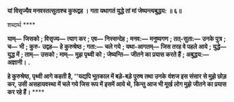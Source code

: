 **यां विसृज्यैव मनवस्तत्सुताश्च कुरूद्वह ।** **गता यथागतं युद्धे तां मां जेष्यन्त्यबुद्धय: ॥ ६॥** 

शब्दार्थ **** 

**याम्—** **जिसको** **; विसृज्य—** **त्याग कर** **; एव—** **निस्सन्देह** **; मनव:—** **मनुष्यगण** **; तत्-सुता:—** **उनके पुत्र** **; च—** **भी** **; कुरु-** **उद्वह—** **हे कुरुश्रेष्ठ** **; गता:—** **चले गये** **; यथा-आगतम्—** **जिस तरह वे पहले आये** **; युद्धे—** **युद्ध में** **; ताम्—** **उसको** **; माम्—** **मुझ पृथ्वी को** **; जेष्यन्ति—** **जीतने का प्रयास करते हैं** **; अबुद्धय:—** **अज्ञानी।** **.** 

**हे कुरुश्रेष्ठ, पृथ्वी आगे कहती है, ''यद्यपि भूतकाल में बड़े-बड़े पुरुष तथा उनके** **वंशज इस संसार से मुझे छोड़ कर, उसी असहायवस्था में चले गये जिस रूप में इसमें आये** **थे, किन्तु आज भी मूर्ख लोग मुझे जीतने का प्रयास कर रहे हैं।** **** 